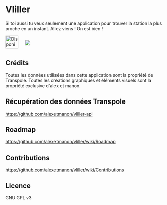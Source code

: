 # Vliller

Si toi aussi tu veux seulement une application pour trouver la station la plus proche en un instant. Allez viens ! On est bien !

<a href="https://play.google.com/store/apps/details?id=com.alexetmanon.vliller&utm_source=global_co&utm_medium=prtnr&utm_content=Mar2515&utm_campaign=PartBadge&pcampaignid=MKT-Other-global-all-co-prtnr-py-PartBadge-Mar2515-1"><img alt="Disponible sur Google Play" height="41" src="https://developer.android.com/images/brand/fr_generic_rgb_wo_60.png"/></a>
&nbsp;
<a href="https://itunes.apple.com/fr/app/vliller-ton-vlille-en-1-clic/id1161025016?mt=8"><img src="https://linkmaker.itunes.apple.com/images/badges/fr-fr/badge_appstore-lrg.svg" style="margin:10px"></a>

## Crédits

Toutes les données utilisées dans cette application sont la propriété de Transpole.
Toutes les créations graphiques et éléments visuels sont la propriété exclusive d'alex et manon.

## Récupération des données Transpole

https://github.com/alexetmanon/vliller-api

## Roadmap

https://github.com/alexetmanon/vliller/wiki/Roadmap

## Contributions

https://github.com/alexetmanon/vliller/wiki/Contributions

## Licence

GNU GPL v3
